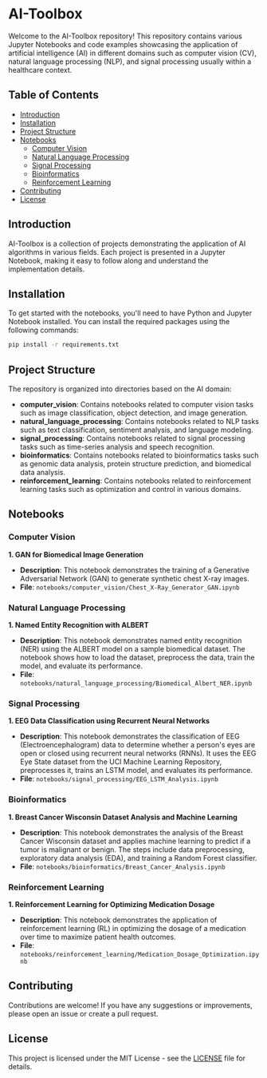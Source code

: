 # AI-Toolbox
Welcome to the AI-Toolbox repository! This repository contains various Jupyter Notebooks and code examples showcasing the application of artificial intelligence (AI) in different domains such as computer vision (CV), natural language processing (NLP), and signal processing usually within a healthcare context.


## Table of Contents

- [Introduction](#introduction)
- [Installation](#installation)
- [Project Structure](#project-structure)
- [Notebooks](#notebooks)
  - [Computer Vision](#computer-vision)
  - [Natural Language Processing](#natural-language-processing)
  - [Signal Processing](#signal-processing)
  - [Bioinformatics](#bioinformatics)
  - [Reinforcement Learning](#reinforcement_learning)
- [Contributing](#contributing)
- [License](#license)

## Introduction

AI-Toolbox is a collection of projects demonstrating the application of AI algorithms in various fields. Each project is presented in a Jupyter Notebook, making it easy to follow along and understand the implementation details.

## Installation

To get started with the notebooks, you'll need to have Python and Jupyter Notebook installed. You can install the required packages using the following commands:

```bash
pip install -r requirements.txt
```

## Project Structure

The repository is organized into directories based on the AI domain:

- **computer_vision**: Contains notebooks related to computer vision tasks such as image classification, object detection, and image generation.
- **natural_language_processing**: Contains notebooks related to NLP tasks such as text classification, sentiment analysis, and language modeling.
- **signal_processing**: Contains notebooks related to signal processing tasks such as time-series analysis and speech recognition.
- **bioinformatics**: Contains notebooks related to bioinformatics tasks such as genomic data analysis, protein structure prediction, and biomedical data analysis.
- **reinforcement_learning**: Contains notebooks related to reinforcement learning tasks such as optimization and control in various domains.


## Notebooks

### Computer Vision

**1. GAN for Biomedical Image Generation**
- **Description**: This notebook demonstrates the training of a Generative Adversarial Network (GAN) to generate synthetic chest X-ray images.
- **File**: `notebooks/computer_vision/Chest_X-Ray_Generator_GAN.ipynb`

### Natural Language Processing

**1. Named Entity Recognition with ALBERT**
- **Description**: This notebook demonstrates named entity recognition (NER) using the ALBERT model on a sample biomedical dataset. The notebook shows how to load the dataset, preprocess the data, train the model, and evaluate its performance.
- **File**: `notebooks/natural_language_processing/Biomedical_Albert_NER.ipynb`

### Signal Processing

**1. EEG Data Classification using Recurrent Neural Networks**
- **Description**: This notebook demonstrates the classification of EEG (Electroencephalogram) data to determine whether a person's eyes are open or closed using recurrent neural networks (RNNs). It uses the EEG Eye State dataset from the UCI Machine Learning Repository, preprocesses it, trains an LSTM model, and evaluates its performance.
- **File**: `notebooks/signal_processing/EEG_LSTM_Analysis.ipynb`

### Bioinformatics

**1. Breast Cancer Wisconsin Dataset Analysis and Machine Learning**
- **Description**:  This notebook demonstrates the analysis of the Breast Cancer Wisconsin dataset and applies machine learning to predict if a tumor is malignant or benign. The steps include data preprocessing, exploratory data analysis (EDA), and training a Random Forest classifier.
- **File**: `notebooks/bioinformatics/Breast_Cancer_Analysis.ipynb`


### Reinforcement Learning

**1. Reinforcement Learning for Optimizing Medication Dosage**
- **Description**: This notebook demonstrates the application of reinforcement learning (RL) in optimizing the dosage of a medication over time to maximize patient health outcomes.
- **File**: `notebooks/reinforcement_learning/Medication_Dosage_Optimization.ipynb`


## Contributing

Contributions are welcome! If you have any suggestions or improvements, please open an issue or create a pull request.

## License

This project is licensed under the MIT License - see the [LICENSE](LICENSE) file for details.
